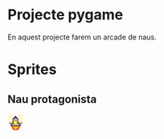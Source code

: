 # Projecte pygame

En aquest projecte farem un arcade de naus.

# Sprites

## Nau protagonista

![Nau protagonista](aleix.png)


